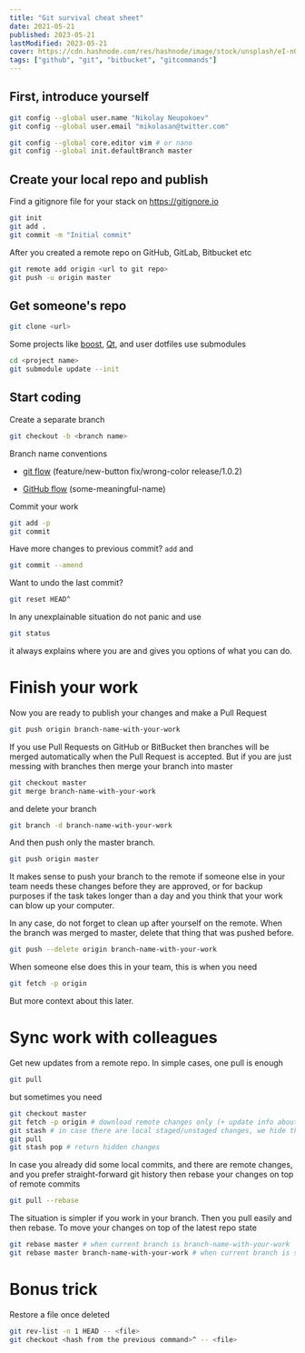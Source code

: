 ```yaml
---
title: "Git survival cheat sheet"
date: 2021-05-21
published: 2023-05-21
lastModified: 2023-05-21
cover: https://cdn.hashnode.com/res/hashnode/image/stock/unsplash/eI-nOb1K5gE/upload/0da5eb21a691b6e0ea6ce634aceacb23.jpeg
tags: ["github", "git", "bitbucket", "gitcommands"]
---
```


## First, introduce yourself

```bash
git config --global user.name "Nikolay Neupokoev"
git config --global user.email "mikolasan@twitter.com"
```

```bash
git config --global core.editor vim # or nano
git config --global init.defaultBranch master
```

## Create your local repo and publish

Find a gitignore file for your stack on https://gitignore.io

```bash
git init
git add .
git commit -m "Initial commit"
```

After you created a remote repo on GitHub, GitLab, Bitbucket etc

```bash
git remote add origin <url to git repo>
git push -u origin master
```

## Get someone's repo

```bash
git clone <url>
```

Some projects like [boost](https://github.com/boostorg/boost), [Qt](https://github.com/qt/qt5), and user dotfiles use submodules

```bash
cd <project name>
git submodule update --init
```

## Start coding

Create a separate branch

```bash
git checkout -b <branch name>
```

Branch name conventions

* [git flow](https://nvie.com/posts/a-successful-git-branching-model/) (feature/new-button fix/wrong-color release/1.0.2)
    
* [GitHub flow](https://guides.github.com/introduction/flow/) (some-meaningful-name)
    

Commit your work

```bash
git add -p
git commit
```

Have more changes to previous commit? `add` and

```bash
git commit --amend
```

Want to undo the last commit?

```bash
git reset HEAD^
```

In any unexplainable situation do not panic and use

```bash
git status
```

it always explains where you are and gives you options of what you can do.

# Finish your work

Now you are ready to publish your changes and make a Pull Request

```bash
git push origin branch-name-with-your-work
```

If you use Pull Requests on GitHub or BitBucket then branches will be merged automatically when the Pull Request is accepted. But if you are just messing with branches then merge your branch into master

```bash
git checkout master
git merge branch-name-with-your-work
```

and delete your branch

```bash
git branch -d branch-name-with-your-work
```

And then push only the master branch.

```bash
git push origin master
```

It makes sense to push your branch to the remote if someone else in your team needs these changes before they are approved, or for backup purposes if the task takes longer than a day and you think that your work can blow up your computer.

In any case, do not forget to clean up after yourself on the remote. When the branch was merged to master, delete that thing that was pushed before.

```bash
git push --delete origin branch-name-with-your-work
```

When someone else does this in your team, this is when you need

```bash
git fetch -p origin
```

But more context about this later.

# Sync work with colleagues

Get new updates from a remote repo. In simple cases, one pull is enough

```bash
git pull
```

but sometimes you need

```bash
git checkout master
git fetch -p origin # download remote changes only (+ update info about removed branches on the remote). if there is nothing new then stop here, no need to pull
git stash # in case there are local staged/unstaged changes, we hide them
git pull
git stash pop # return hidden changes
```

In case you already did some local commits, and there are remote changes, and you prefer straight-forward git history then rebase your changes on top of remote commits

```bash
git pull --rebase
```

The situation is simpler if you work in your branch. Then you pull easily and then rebase. To move your changes on top of the latest repo state

```bash
git rebase master # when current branch is branch-name-with-your-work
git rebase master branch-name-with-your-work # when current branch is something else, master, for example
```

# Bonus trick

Restore a file once deleted

```bash
git rev-list -n 1 HEAD -- <file>
git checkout <hash from the previous command>^ -- <file>
```